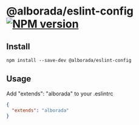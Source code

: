 # @alborada/eslint-config [![NPM version](https://img.shields.io/npm/v/@alborada/eslint-config.svg)](https://www.npmjs.com/package/@alborada/eslint-config)

## Install

```shell
npm install --save-dev @alborada/eslint-config
```

## Usage

Add "extends": "alborada" to your .eslintrc

```json
{
  "extends": "alborada"
}
```

